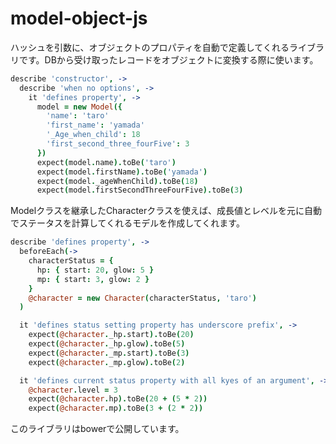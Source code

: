 # model-object-js
ハッシュを引数に、オブジェクトのプロパティを自動で定義してくれるライブラリです。DBから受け取ったレコードをオブジェクトに変換する際に使います。

```coffee
describe 'constructor', ->
  describe 'when no options', ->
    it 'defines property', ->
      model = new Model({
        'name': 'taro'
        'first_name': 'yamada'
        '_Age_when_child': 18
        'first_second_three_fourFive': 3
      })
      expect(model.name).toBe('taro')
      expect(model.firstName).toBe('yamada')
      expect(model._ageWhenChild).toBe(18)
      expect(model.firstSecondThreeFourFive).toBe(3)
```

Modelクラスを継承したCharacterクラスを使えば、成長値とレベルを元に自動でステータスを計算してくれるモデルを作成してくれます。

```coffee
describe 'defines property', ->
  beforeEach(->
    characterStatus = {
      hp: { start: 20, glow: 5 }
      mp: { start: 3, glow: 2 }
    }
    @character = new Character(characterStatus, 'taro')
  )

  it 'defines status setting property has underscore prefix', ->
    expect(@character._hp.start).toBe(20)
    expect(@character._hp.glow).toBe(5)
    expect(@character._mp.start).toBe(3)
    expect(@character._mp.glow).toBe(2)

  it 'defines current status property with all kyes of an argument', ->
    @character.level = 3
    expect(@character.hp).toBe(20 + (5 * 2))
    expect(@character.mp).toBe(3 + (2 * 2))
```

このライブラリはbowerで公開しています。

